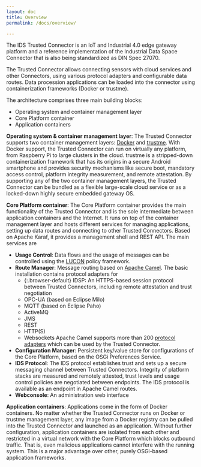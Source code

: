 ```yaml
---
layout: doc
title: Overview
permalink: /docs/overview/

---
```


The IDS Trusted Connector is an IoT and Industrial 4.0 edge gateway platform and a reference implementation of the Industrial Data Space Connector that is also being standardized as DIN Spec 27070.

The Trusted Connector allows connecting sensors with cloud services and other Connectors, using various protocol adapters and configurable data routes. Data procession applications can be loaded into the connector using containerization frameworks (Docker or trustme).

The architecture comprises three main building blocks:
- Operating system and container management layer
- Core Platform container
- Application containers

__Operating system & container management layer__: The Trusted Connector supports two container management layers: [Docker](https://www.docker.com/) and [trustme](https://github.com/trustm3/trustme_main). With Docker support, the Trusted Connector can run on virtually any platform, from Raspberry Pi to large clusters in the cloud. trustme is a stripped-down containerization framework that has its origins in a secure Android smartphone and provides security mechanisms like secure boot, mandatory access control, platform integrity measurement, and remote attestation. By supporting any of the two container management layers, the Trusted Connector can be bundled as a flexible large-scale cloud service or as a locked-down highly secure embedded gateway OS.

__Core Platform container__: The Core Platform container provides the main functionality of the Trusted Connector and is the sole intermediate between application containers and the Internet. It runs on top of the container management layer and hosts different services for managing applications, setting up data routes and connecting to other Trusted Connectors. Based on Apache Karaf, it provides a management shell and REST API. The main services are

* __Usage Control__: Data flows and the usage of messages can be controlled using the [LUCON](docs/usage_control) policy framework.
* __Route Manager__: Message routing based on [Apache Camel](http://camel.apache.org/). The basic installation contains protocol adapters for
    * {:.browser-default} IDSP: An HTTPS-based session protocol between Trusted Connectors, including remote attestation and trust negotiation
    * OPC-UA (based on Eclipse Milo)
    * MQTT (based on Eclipse Paho)
    * ActiveMQ
    * JMS
    * REST
    * HTTP(S)
    * Websockets
    Apache Camel supports more than 200 [protocol adapters](http://camel.apache.org/components.html) which can be used by the Trusted Connector.
* __Configuration Manager__: Persistent key/value store for configurations of the Core Platform, based on the OSGi Preferences Service.
* __IDS Protocol__: The IDS protocol establishes trust and sets up a secure messaging channel between Trusted Connectors. Integrity of platform stacks are measured and remotely attested, trust levels and usage control policies are negotiated between endpoints. The IDS protocol is available as an endpoint in Apache Camel routes.
* __Webconsole__: An administration web interface

__Application containers__: Applications come in the form of Docker containers. No matter whether the Trusted Connector runs on Docker or trustme management layer, any image from a Docker registry can be pulled into the Trusted Connector and launched as an application. Without further configuration, application containers are isolated from each other and restricted in a virtual network with the Core Platform which blocks outbound traffic. That is, even malicious applications cannot interfere with the running system. This is a major advantage over other, purely OSGi-based application frameworks.